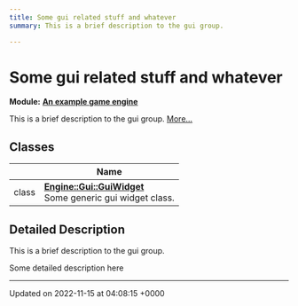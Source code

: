 ```yaml
---
title: Some gui related stuff and whatever
summary: This is a brief description to the gui group. 

---
```


# Some gui related stuff and whatever

**Module:** **[An example game engine](/modules/group__Engine.md)**

This is a brief description to the gui group.  [More...](#detailed-description)

## Classes

|                | Name           |
| -------------- | -------------- |
| class | **[Engine::Gui::GuiWidget](/classes/classEngine_1_1Gui_1_1GuiWidget.md)** <br>Some generic gui widget class.  |

## Detailed Description

This is a brief description to the gui group. 

Some detailed description here 






-------------------------------

Updated on 2022-11-15 at 04:08:15 +0000